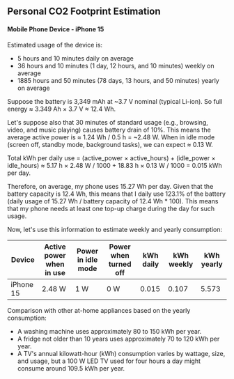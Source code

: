 ## Personal CO2 Footprint Estimation

#### Mobile Phone Device - iPhone 15

Estimated usage of the device is:

- 5 hours and 10 minutes daily on average
- 36 hours and 10 minutes (1 day, 12 hours, and 10 minutes) weekly on average
- 1885 hours and 50 minutes (78 days, 13 hours, and 50 minutes) yearly on average

Suppose the battery is 3,349 mAh at ~3.7 V nominal (typical Li-ion). So full energy ≈ 3.349 Ah × 3.7 V ≈ 12.4 Wh. 

Let's suppose also that 30 minutes of standard usage (e.g., browsing, video, and music playing) causes battery drain of 10%. 
This means the average active power is ≈ 1.24 Wh / 0.5 h = ~2.48 W. 
When in idle mode (screen off, standby mode, background tasks), we can expect ≈ 0.13 W.

Total kWh per daily use = (active_power × active_hours) + (idle_power × idle_hours) ≈ 5.17 h × 2.48 W / 1000 + 18.83 h × 0.13 W / 1000 = 0.015 kWh per day.

Therefore, on average, my phone uses 15.27 Wh per day. Given that the battery capacity is 12.4 Wh, this means that I daily use 123.1% of the battery (daily usage of 15.27 Wh / battery capacity of 12.4 Wh * 100). This means that my phone needs at least one top-up charge during the day for such usage.

Now, let's use this information to estimate weekly and yearly consumption:

| Device      | Active power when in use | Power in idle mode | Power when turned off | kWh daily | kWh weekly | kWh yearly |
| ----------- | ------------------------ | ------------------ | --------------------- | --------- | ---------- | ---------- |
| iPhone 15   | 2.48 W                   | 1 W                | 0 W                   | 0.015     | 0.107      | 5.573      |


Comparison with other at-home appliances based on the yearly consumption:
- A washing machine uses approximately 80 to 150 kWh per year. 
- A fridge not older than 10 years uses approximately 70 to 120 kWh per year. 
- A TV's annual kilowatt-hour (kWh) consumption varies by wattage, size, and usage, but a 100 W LED TV used for four hours a day might consume around 109.5 kWh per year.
